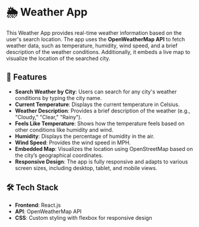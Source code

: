 # 🌦️ Weather App
This Weather App provides real-time weather information based on the user's search location. The app uses the **OpenWeatherMap API** to fetch weather data, such as temperature, humidity, wind speed, and a brief description of the weather conditions. Additionally, it embeds a live map to visualize the location of the searched city.

<!-- Add a screenshot here -->

## 🚀 Features
- **Search Weather by City**: Users can search for any city's weather conditions by typing the city name.
- **Current Temperature**: Displays the current temperature in Celsius.
- **Weather Description**: Provides a brief description of the weather (e.g., "Cloudy," "Clear," "Rainy").
- **Feels Like Temperature**: Shows how the temperature feels based on other conditions like humidity and wind.
- **Humidity**: Displays the percentage of humidity in the air.
- **Wind Speed**: Provides the wind speed in MPH.
- **Embedded Map**: Visualizes the location using OpenStreetMap based on the city’s geographical coordinates.
- **Responsive Design**: The app is fully responsive and adapts to various screen sizes, including desktop, tablet, and mobile views.

## 🛠️ Tech Stack
- **Frontend**: React.js
- **API**: OpenWeatherMap API
- **CSS**: Custom styling with flexbox for responsive design
